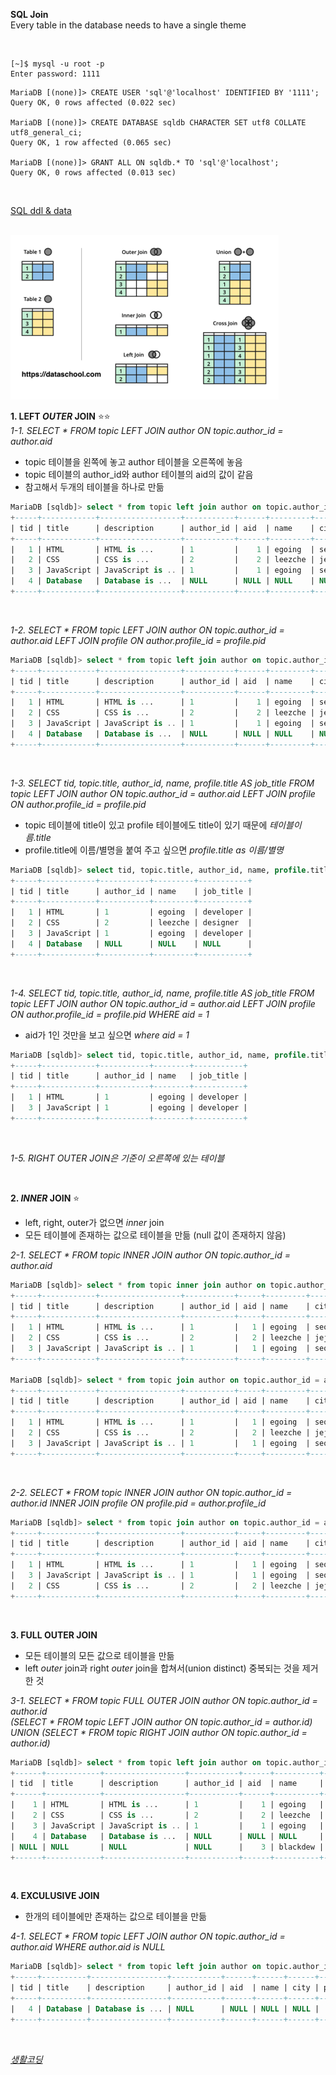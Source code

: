 **SQL Join**<br>
Every table in the database needs to have a single theme

<br>

```console
[~]$ mysql -u root -p
Enter password: 1111
```

```console
MariaDB [(none)]> CREATE USER 'sql'@'localhost' IDENTIFIED BY '1111';
Query OK, 0 rows affected (0.022 sec)

MariaDB [(none)]> CREATE DATABASE sqldb CHARACTER SET utf8 COLLATE utf8_general_ci;
Query OK, 1 row affected (0.065 sec)

MariaDB [(none)]> GRANT ALL ON sqldb.* TO 'sql'@'localhost';
Query OK, 0 rows affected (0.013 sec)
```

<br>

[SQL ddl & data](https://github.com/egoing/sql-join/blob/master/dump.sql)

<br>

<img src="./Join_Photo.png">

<br>

**1. LEFT *OUTER* JOIN** ⭐⭐<br>
*1-1. SELECT * FROM topic LEFT JOIN author ON topic.author_id = author.aid*
- topic 테이블을 왼쪽에 놓고 author 테이블을 오른쪽에 놓음<br>
- topic 테이블의 author_id와 author 테이블의 aid의 값이 같음<br>
- 참고해서 두개의 테이블을 하나로 만듦<br>
```sql
MariaDB [sqldb]> select * from topic left join author on topic.author_id = author.aid;
+-----+------------+------------------+-----------+------+---------+-------+------------+
| tid | title      | description      | author_id | aid  | name    | city  | profile_id |
+-----+------------+------------------+-----------+------+---------+-------+------------+
|   1 | HTML       | HTML is ...      | 1         |    1 | egoing  | seoul |          1 |
|   2 | CSS        | CSS is ...       | 2         |    2 | leezche | jeju  |          2 |
|   3 | JavaScript | JavaScript is .. | 1         |    1 | egoing  | seoul |          1 |
|   4 | Database   | Database is ...  | NULL      | NULL | NULL    | NULL  |       NULL |
+-----+------------+------------------+-----------+------+---------+-------+------------+
```
<br>

*1-2. SELECT * FROM topic LEFT JOIN author ON topic.author_id = author.aid LEFT JOIN profile ON author.profile_id = profile.pid*
```sql
MariaDB [sqldb]> select * from topic left join author on topic.author_id = author.aid left join profile on author.profile_id = profile.pid;
+-----+------------+------------------+-----------+------+---------+-------+------------+------+-----------+------------------+
| tid | title      | description      | author_id | aid  | name    | city  | profile_id | pid  | title     | description      |
+-----+------------+------------------+-----------+------+---------+-------+------------+------+-----------+------------------+
|   1 | HTML       | HTML is ...      | 1         |    1 | egoing  | seoul |          1 |    1 | developer | developer is ... |
|   2 | CSS        | CSS is ...       | 2         |    2 | leezche | jeju  |          2 |    2 | designer  | designer is ..   |
|   3 | JavaScript | JavaScript is .. | 1         |    1 | egoing  | seoul |          1 |    1 | developer | developer is ... |
|   4 | Database   | Database is ...  | NULL      | NULL | NULL    | NULL  |       NULL | NULL | NULL      | NULL             |
+-----+------------+------------------+-----------+------+---------+-------+------------+------+-----------+------------------+
```
<br>

*1-3. SELECT tid, topic.title, author_id, name, profile.title AS job_title FROM topic LEFT JOIN author ON topic.author_id = author.aid LEFT JOIN profile ON author.profile_id = profile.pid*
- topic 테이블에 title이 있고 profile 테이블에도 title이 있기 때문에 *테이블이름.title*<br>
- profile.title에 이름/별명을 붙여 주고 싶으면 *profile.title as 이름/별명*
```sql
MariaDB [sqldb]> select tid, topic.title, author_id, name, profile.title as job_title from topic left join author on topic.author_id = author.aid left join profile on author.profile_id = profile.pid;
+-----+------------+-----------+---------+-----------+
| tid | title      | author_id | name    | job_title |
+-----+------------+-----------+---------+-----------+
|   1 | HTML       | 1         | egoing  | developer |
|   2 | CSS        | 2         | leezche | designer  |
|   3 | JavaScript | 1         | egoing  | developer |
|   4 | Database   | NULL      | NULL    | NULL      |
+-----+------------+-----------+---------+-----------+
```
<br>

*1-4. SELECT tid, topic.title, author_id, name, profile.title AS job_title FROM topic LEFT JOIN author ON topic.author_id = author.aid LEFT JOIN profile ON author.profile_id = profile.pid WHERE aid = 1*
- aid가 1인 것만을 보고 싶으면 *where aid = 1*
```sql
MariaDB [sqldb]> select tid, topic.title, author_id, name, profile.title as job_title from topic left join author on topic.author_id = author.aid left join profile on author.profile_id = profile.pid where aid = 1;
+-----+------------+-----------+--------+-----------+
| tid | title      | author_id | name   | job_title |
+-----+------------+-----------+--------+-----------+
|   1 | HTML       | 1         | egoing | developer |
|   3 | JavaScript | 1         | egoing | developer |
+-----+------------+-----------+--------+-----------+
```
<br>

*1-5. RIGHT OUTER JOIN은 기준이 오른쪽에 있는 테이블*

<br>

**2. *INNER* JOIN** ⭐<br>
- left, right, outer가 없으면 *inner* join
- 모든 테이블에 존재하는 값으로 테이블을 만듦 (null 값이 존재하지 않음)

*2-1. SELECT * FROM topic INNER JOIN author ON topic.author_id = author.aid*
```sql
MariaDB [sqldb]> select * from topic inner join author on topic.author_id = author.aid;
+-----+------------+------------------+-----------+-----+---------+-------+------------+
| tid | title      | description      | author_id | aid | name    | city  | profile_id |
+-----+------------+------------------+-----------+-----+---------+-------+------------+
|   1 | HTML       | HTML is ...      | 1         |   1 | egoing  | seoul |          1 |
|   2 | CSS        | CSS is ...       | 2         |   2 | leezche | jeju  |          2 |
|   3 | JavaScript | JavaScript is .. | 1         |   1 | egoing  | seoul |          1 |
+-----+------------+------------------+-----------+-----+---------+-------+------------+

MariaDB [sqldb]> select * from topic join author on topic.author_id = author.aid;
+-----+------------+------------------+-----------+-----+---------+-------+------------+
| tid | title      | description      | author_id | aid | name    | city  | profile_id |
+-----+------------+------------------+-----------+-----+---------+-------+------------+
|   1 | HTML       | HTML is ...      | 1         |   1 | egoing  | seoul |          1 |
|   2 | CSS        | CSS is ...       | 2         |   2 | leezche | jeju  |          2 |
|   3 | JavaScript | JavaScript is .. | 1         |   1 | egoing  | seoul |          1 |
+-----+------------+------------------+-----------+-----+---------+-------+------------+
```
<br>

*2-2. SELECT * FROM topic INNER JOIN author ON topic.author_id = author.id INNER JOIN profile ON profile.pid = author.profile_id*
```sql
MariaDB [sqldb]> select * from topic join author on topic.author_id = author.aid join profile on profile.pid = author.profile_id;
+-----+------------+------------------+-----------+-----+---------+-------+------------+-----+-----------+------------------+
| tid | title      | description      | author_id | aid | name    | city  | profile_id | pid | title     | description      |
+-----+------------+------------------+-----------+-----+---------+-------+------------+-----+-----------+------------------+
|   1 | HTML       | HTML is ...      | 1         |   1 | egoing  | seoul |          1 |   1 | developer | developer is ... |
|   3 | JavaScript | JavaScript is .. | 1         |   1 | egoing  | seoul |          1 |   1 | developer | developer is ... |
|   2 | CSS        | CSS is ...       | 2         |   2 | leezche | jeju  |          2 |   2 | designer  | designer is ..   |
+-----+------------+------------------+-----------+-----+---------+-------+------------+-----+-----------+------------------+
```

<br>

**3. FULL OUTER JOIN**<br>
- 모든 테이블의 모든 값으로 테이블을 만듦
- left *outer* join과 right *outer* join을 합쳐서(union distinct) 중복되는 것을 제거한 것

*3-1. SELECT * FROM topic FULL OUTER JOIN author ON topic.author_id = author.id<br>
(SELECT * FROM topic LEFT JOIN author ON topic.author_id = author.id) UNION (SELECT * FROM topic RIGHT JOIN author ON topic.author_id = author.id)*
```sql
MariaDB [sqldb]> select * from topic left join author on topic.author_id = author.aid union select * from topic right join author on topic.author_id = author.aid;
+------+------------+------------------+-----------+------+----------+--------+------------+
| tid  | title      | description      | author_id | aid  | name     | city   | profile_id |
+------+------------+------------------+-----------+------+----------+--------+------------+
|    1 | HTML       | HTML is ...      | 1         |    1 | egoing   | seoul  |          1 |
|    2 | CSS        | CSS is ...       | 2         |    2 | leezche  | jeju   |          2 |
|    3 | JavaScript | JavaScript is .. | 1         |    1 | egoing   | seoul  |          1 |
|    4 | Database   | Database is ...  | NULL      | NULL | NULL     | NULL   |       NULL |
| NULL | NULL       | NULL             | NULL      |    3 | blackdew | namhae |          3 |
+------+------------+------------------+-----------+------+----------+--------+------------+
```

<br>

**4. EXCULUSIVE JOIN**<br>
- 한개의 테이블에만 존재하는 값으로 테이블을 만듦

*4-1. SELECT * FROM topic LEFT JOIN author ON topic.author_id = author.aid WHERE author.aid is NULL*
```sql
MariaDB [sqldb]> select * from topic left join author on topic.author_id = author.aid where author.aid is null;
+-----+----------+-----------------+-----------+------+------+------+------------+
| tid | title    | description     | author_id | aid  | name | city | profile_id |
+-----+----------+-----------------+-----------+------+------+------+------------+
|   4 | Database | Database is ... | NULL      | NULL | NULL | NULL |       NULL |
+-----+----------+-----------------+-----------+------+------+------+------------+
```

<br>

[*생활코딩*](https://youtube.com/playlist?list=PLuHgQVnccGMAG1O1BRZCT3wkD_aPmPylq)
